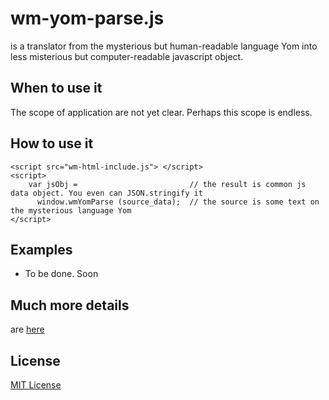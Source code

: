 # wm-yom-parse.js
is a translator from the mysterious but human-readable language Yom into less misterious but computer-readable javascript object.  

## When to use it

The scope of application are not yet clear. Perhaps this scope is endless.

## How to use it

```
<script src="wm-html-include.js"> </script>
<script>
    var jsObj =                         // the result is common js data object. You even can JSON.stringify it
      window.wmYomParse (source_data);  // the source is some text on the mysterious language Yom
</script>
```

## Examples
* To be done. Soon

## Much more details
are [here](http://al-scvorets.github.io/wm-yom-parse.js/)

## License
[MIT License](http://opensource.org/licenses/MIT)
